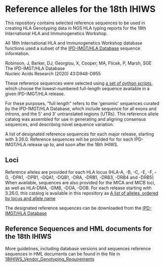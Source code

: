# Reference alleles for the 18th IHIWS
This repository contains selected reference sequences to be used in creating HLA Genotyping data in NGS HLA typing reports for the 18th International HLA and Immunogenetics Workshop. 

All 18th International HLA and Immunogenetics Workshop database functions used a subset of the [IPD-IMGT/HLA Database](https://www.ebi.ac.uk/ipd/imgt/hla/) sequence information.

Robinson, J, Barker, DJ, Georgiou, X, Cooper, MA, Flicek, P, Marsh, SGE\
The IPD-IMGT/HLA Database\
Nucleic Acids Research (2020) 43:D948-D955

These reference sequences were selected using [a set of python scripts](https://github.com/IHIW/bioinformatics/tree/master/reference_alleles/generate_references), which choose the lowest-numbered full-length sequence available in a given IPD-IMGT/HLA release. 

For these purposes, "full length" refers to the 'genomic' sequences curated by the IPD-IMGT/HLA Database, which include sequence for all exons and introns, and the 5' and 3' untranslated regions (UTRs). This reference allele catalog was assembled for use in generating and aligning consensus sequences, and describing novel sequence variation. 

A list of designated reference sequences for each major release, starting with 3.26.0.  Reference sequences will be provided for for each IPD-IMGT/HLA release up to, and soon after the 18th IHIWS.

## Loci
Reference alleles are provided for each HLA locus (HLA-A, -B, -C, -E, -F, -G, -DPA1, -DPB1, -DQA1, -DQB1, -DRA, -DRB1, -DRB3, -DRB4 and -DRB5) When available, sequences are also provided for the MICA and MICB loci, as well as HLA-DMA, -DMB, -DOA, -DOB. For each release starting with 3.26.0, this catalog is available in this repository as [A list of alleles, ordered by locus and allele name](https://github.com/IHIW/bioinformatics/blob/master/reference_alleles/3.42.0_catalog/3.42.0_Reference_Alleles.txt)

The designated reference sequences can be downloaded from the [IPD-IMGT/HLA Database](https://www.ebi.ac.uk/ipd/imgt/hla/)

## Reference Sequences and HML documents for the 18th IHIWS
More guidelines, including database versions and sequences reference sequences in HML documents can be found in the file in [18IHIWS_Vendor_Genotyping_Requirements](https://github.com/IHIW/bioinformatics/blob/master/reference_alleles/18IHIWS_Vendor_Genotyping_Requirements.md)

